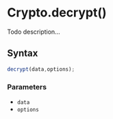 # Crypto.decrypt()
Todo description...

<!-- examples -->
<!-- examples -->

## Syntax

```js
decrypt(data,options);
```

<!-- parameters -->
### Parameters

- `data`
- `options`
<!-- parameters -->

<!-- return -->
<!-- return -->
